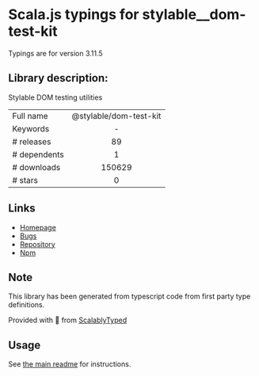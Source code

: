 
# Scala.js typings for stylable__dom-test-kit

Typings are for version 3.11.5

## Library description:
Stylable DOM testing utilities

|                    |                 |
| ------------------ | :-------------: |
| Full name          | @stylable/dom-test-kit |
| Keywords           | - |
| # releases         | 89 |
| # dependents       | 1 |
| # downloads        | 150629 |
| # stars            | 0 |

## Links
- [Homepage](https://github.com/wix/stylable#readme)
- [Bugs](https://github.com/wix/stylable/issues)
- [Repository](https://github.com/wix/stylable)
- [Npm](https://www.npmjs.com/package/%40stylable%2Fdom-test-kit)
    


## Note
This library has been generated from typescript code from first party type definitions.

Provided with :purple_heart: from [ScalablyTyped](https://github.com/oyvindberg/ScalablyTyped)

## Usage
See [the main readme](../../readme.md) for instructions.


